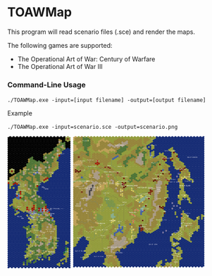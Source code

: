 # TOAWMap

This program will read scenario files (.sce) and render the maps.

The following games are supported:

* The Operational Art of War: Century of Warfare
* The Operational Art of War III


### Command-Line Usage

```
./TOAWMap.exe -input=[input filename] -output=[output filename]
```

Example
```
./TOAWMap.exe -input=scenario.sce -output=scenario.png
```

<div style="display:inline-block;">
<img src="https://raw.githubusercontent.com/samuelyuan/TOAWMap/master/screenshots/korea50.png" alt="korea50" width="145" height="300" />
<img src="https://raw.githubusercontent.com/samuelyuan/TOAWMap/master/screenshots/manchuria.png" alt="manchuria" width="300" height="300" />
</div>
